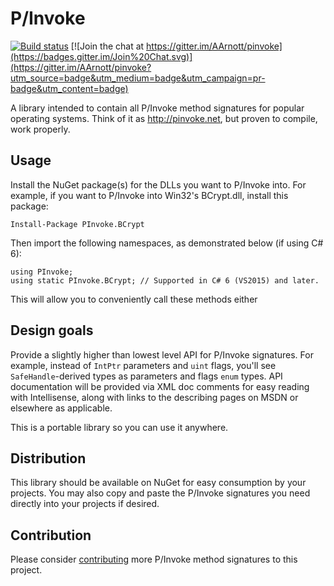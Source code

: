 P/Invoke
=======

[![Build status](https://ci.appveyor.com/api/projects/status/idu56hy4jwytxd3x?svg=true)](https://ci.appveyor.com/project/AArnott/pinvoke)
[![Join the chat at https://gitter.im/AArnott/pinvoke](https://badges.gitter.im/Join%20Chat.svg)](https://gitter.im/AArnott/pinvoke?utm_source=badge&utm_medium=badge&utm_campaign=pr-badge&utm_content=badge)

A library intended to contain all P/Invoke method signatures for popular operating systems.
Think of it as http://pinvoke.net, but proven to compile, work properly.

## Usage

Install the NuGet package(s) for the DLLs you want to P/Invoke into.
For example, if you want to P/Invoke into Win32's BCrypt.dll, install this package:

    Install-Package PInvoke.BCrypt

Then import the following namespaces, as demonstrated below (if using C# 6):

    using PInvoke;
    using static PInvoke.BCrypt; // Supported in C# 6 (VS2015) and later.

This will allow you to conveniently call these methods either 

## Design goals

Provide a slightly higher than lowest level API for P/Invoke signatures.
For example, instead of `IntPtr` parameters and `uint` flags, you'll see `SafeHandle`-derived
types as parameters and flags `enum` types. API documentation will be provided via XML doc comments
for easy reading with Intellisense, along with links to the describing pages on MSDN
or elsewhere as applicable.

This is a portable library so you can use it anywhere.

## Distribution

This library should be available on NuGet for easy consumption by your projects.
You may also copy and paste the P/Invoke signatures you need directly into your projects if desired. 

## Contribution

Please consider [contributing](CONTRIB.txt) more P/Invoke method signatures to this project.
